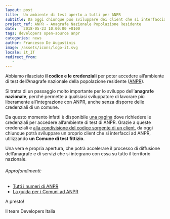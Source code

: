 ```yaml
---
layout: post
title:  Un ambiente di test aperto a tutti per ANPR
subtitle: Da oggi chiunque può sviluppare dei client che si interfacciano all'anagrafe nazionale
project_ref: ANPR - Anagrafe Nazionale Popolazione Residente
date:   2018-05-23 10:00:00 +0100
tags: developers open-source anpr
categories: news
author: Francesco De Augustinis
image: /assets/icons/logo-it.svg
locale: it_IT
redirect_from:
   - 
---
```


Abbiamo rilasciato **il codice e le credenziali** per poter accedere all’ambiente di test dell’Anagrafe nazionale della popolazione residente ([ANPR](https://teamdigitale.governo.it/it/projects/anpr.htm)). 

Si tratta di un passaggio molto importante per lo sviluppo dell’**anagrafe nazionale**, perché permette a qualsiasi sviluppatore di lavorare più liberamente all’integrazione con ANPR, anche senza disporre delle credenziali di un comune.

Da questo momento infatti è disponibile [una pagina](https://anpr-test.bobuild.com/request) dove richiedere le credenziali per accedere all’ambiente di test di ANPR. Grazie a queste credenziali e [alla condivisione del codice sorgente di un client](https://github.com/italia/anpr-client-example), da oggi chiunque potrà sviluppare un proprio client che si interfacci ad ANPR, utilizzando **un Comune di test fittizio**.

Una vera e propria apertura, che potrà accelerare il processo di diffusione dell’anagrafe e di servizi che si integrano con essa su tutto il territorio nazionale.

###### Approfondimenti:
- [Tutti i numeri di ANPR](https://teamdigitale.governo.it/it/projects/anpr.htm)
- [La guida per i Comuni ad ANPR](https://anpr.interno.it/guida-anpr)

A presto!

Il team Developers Italia
